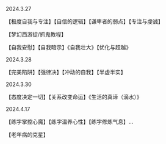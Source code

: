 2024.3.27<br>

【极度自我与专注】【自信的逻辑】【谦卑者的弱点】【专注与虔诚】<br>

【梦幻西游捉/抓鬼教程】<br>

【自我安慰】【自我暗示】《自我壮大》【优化与超越》<br>

2024.3.28<br>

【完美陷阱】【强律决】【冲动的自我】【半虚半实】<br>

2024.3.30<br>

【态度决定一切】【关系改变命运】《生活的真谛（滴水）》<br>

2024.4.17<br>

【练字掌控心魔】【练字温养心性】【练字修炼气息】...<br>

【老年病的克星】<br>


